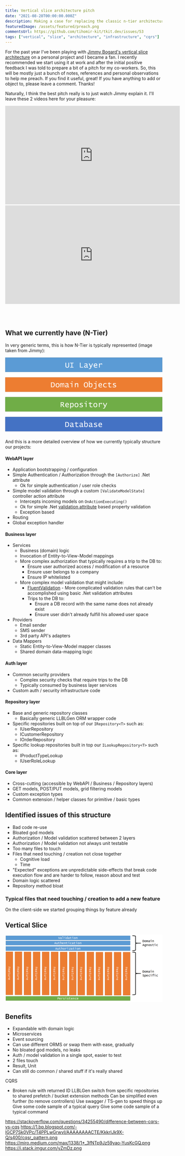 ```yaml
---
title: Vertical slice architecture pitch
date: "2021-08-28T00:00:00.000Z"
description: Making a case for replacing the classic n-tier architecture with vertical slice architecture.
featuredImage: /assets/featured/preach.png
commentsUrl: https://github.com/tihomir-kit/tkit.dev/issues/53
tags: ["vertical", "slice", "architecture", "infrastructure", "cqrs"]
---
```


For the past year I've been playing with [Jimmy Bogard's vertical slice architecture](https://jimmybogard.com/vertical-slice-architecture/) on a personal project and I became a fan. I recently recommended we start using it at work and after the initial positive feedback I was told to prepare a bit of a pitch for my co-workers. So, this will be mostly just a bunch of notes, references and personal observations to help me preach. If you find it useful, great! If you have anything to add or object to, please leave a comment. Thanks!

Naturally, I think the best pitch really is to just watch Jimmy explain it. I'll leave these 2 videos here for your pleasure:

<iframe width="560" height="315" src="https://www.youtube.com/embed/5kOzZz2vj2o" title="YouTube video player" frameborder="0" allow="accelerometer; autoplay; clipboard-write; encrypted-media; gyroscope; picture-in-picture" allowfullscreen></iframe>

<iframe width="560" height="315" src="https://www.youtube.com/embed/L3SvIKdLt88" title="YouTube video player" frameborder="0" allow="accelerometer; autoplay; clipboard-write; encrypted-media; gyroscope; picture-in-picture" allowfullscreen></iframe>

<br /><br />

## What we currently have (N-Tier)

In very generic terms, this is how N-Tier is typically represented (image taken from Jimmy):

![N-Tier](n-tier.png)

And this is a more detailed overview of how we currently typically structure our projects:

#### WebAPI layer

- Application bootstrapping / configuration
- Simple Authentication / Authorization through the `[Authorize]` .Net attribute
  - Ok for simple authentication / user role checks
- Simple model validation through a custom `[ValidateModelState]` controller action attribute
  - Intercepts incoming models on `OnActionExecuting()`
  - Ok for simple .Net [validation attribute](https://docs.microsoft.com/en-us/aspnet/core/mvc/models/validation?view=aspnetcore-5.0#validation-attributes) based property validation
  - Exception based
- Routing
- Global exception handler

#### Business layer

- Services
  - Business (domain) logic
  - Invocation of Entity-to-View-Model mappings
  - More complex authorization that typically requires a trip to the DB to:
    - Ensure user authorized access / modification of a resource
    - Ensure user belongs to a company
    - Ensure IP whitelisted
  - More complex model validation that might include:
    - [FluentValidation](https://fluentvalidation.net/) - More complicated validation rules that can't be accomplished using basic .Net validation attributes
    - Trips to the DB to:
      - Ensure a DB record with the same name does not already exist
      - Ensure user didn't already fulfill his allowed user space
- Providers
  - Email sender
  - SMS sender
  - 3rd party API's adapters
- Data Mappers
  - Static Entity-to-View-Model mapper classes
  - Shared domain data-mapping logic

#### Auth layer

- Common security providers
  - Complex security checks that require trips to the DB
  - Typically consumed by business layer services
- Custom auth / security infrastructure code

#### Repository layer

- Base and generic repository classes
  - Basically generic LLBLGen ORM wrapper code
- Specific repositories built on top of our `IRepository<T>` such as:
  - IUserRepository
  - ICustomerRepository
  - IOrderRepository
- Specific lookup repositories built in top our `ILookupRepository<T>` such as:
  - IProductTypeLookup
  - IUserRoleLookup

#### Core layer

- Cross-cutting (accessible by WebAPI / Business / Repository layers)
- GET models, POST/PUT models, grid filtering models
- Custom exception types
- Common extension / helper classes for primitive / basic types

## Identified issues of this structure

- Bad code re-use
- Bloated god models
- Authorization / Model validation scattered between 2 layers
- Authorization / Model validation not always unit testable
- Too many files to touch
- Files that need touching / creation not close together
  - Cognitive load
  - Time
- "Expected" exceptions are unpredictable side-effects that break code execution flow and are harder to follow, reason about and test
- Domain logic scattered
- Repository method bloat

### Typical files that need touching / creation to add a new feature

On the client-side we started grouping things by feature already



## Vertical Slice

![Vertical SLice](vertical-slice.png)




## Benefits

- Expandable with domain logic
- Microservices
- Event sourcing
- Can use different ORMS or swap them with ease, gradually
- No bloated god models, no leaks
- Auth / model validation in a single spot, easier to test
- 2 files touch
- Result<T>, Unit
- Can still do common / shared stuff if it's really shared

CQRS
- Broken rule with returned ID
LLBLGen switch from specific repositories to shared prefetch / bucket extension methods
Can be simplified even further (to remove controllers)
Use swagger / TS-gen to speed things up
Give some code sample of a typical query
Give some code sample of a typical command



https://stackoverflow.com/questions/34255490/difference-between-cqrs-vs-cqs
https://1.bp.blogspot.com/-IGCP7Sk0VPc/T4PPLwGrwvI/AAAAAAAACTE/KkkrIJk9X-Q/s400/cqsr_pattern.png
https://miro.medium.com/max/1338/1*_3fNTp9Jz59yao-YusKcGQ.png
https://i.stack.imgur.com/yZmDz.png